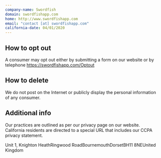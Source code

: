 ```yaml
---
company-name: Swordfish
domain: swordfishapp.com
home: http://www.swordfishapp.com
email: "contact [at] swordfishapp.com"
california-date: 04/01/2020
---
```

## How to opt out


A consumer may opt out either by submitting a form on our website or by telephone
https://swordfishapp.com/Optout

## How to delete


We do not post on the Internet or publicly display the personal information of any consumer.

## Additional info


Our practices are outlined as per our privacy page on our website. 
California residents are directed to a special URL that includes our CCPA privacy statement.

Unit 1, Knighton HeathRingwood RoadBournemouthDorsetBH11 8NEUnited Kingdom













